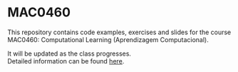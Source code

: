 # MAC0460
This repository contains code examples, exercises and slides for the course MAC0460: Computational Learning (Aprendizagem Computacional). <br>

It will be updated as the class progresses. <br>
Detailed information can be found [here](https://uspdigital.usp.br/jupiterweb/obterDisciplina?sgldis=MAC0460).<br>

